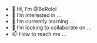 - 👋 Hi, I’m @BeRolol
- 👀 I’m interested in ...
- 🌱 I’m currently learning ...
- 💞️ I’m looking to collaborate on ...
- 📫 How to reach me ...

<!---
BeRolol/BeRolol is a ✨ special ✨ repository because its `README.md` (this file) appears on your GitHub profile.
You can click the Preview link to take a look at your changes.
--->
